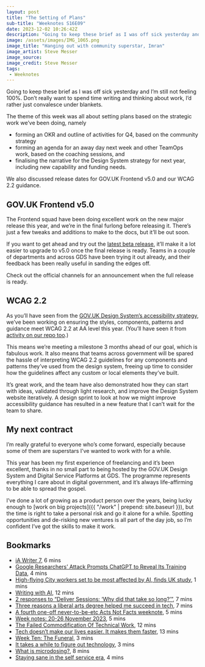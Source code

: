 ```yaml
---
layout: post
title: "The Setting of Plans"
sub-title: "Weeknotes S16E09"
date: 2023-12-02 10:26:42Z
description: "Going to keep these brief as I was off sick yesterday and I’m still not feeling 100%. GOV.‌UK Frontend v5.0, WCAG 2.2 and my next contract."
image: /assets/images/IMG_1065.png
image_title: "Hanging out with community superstar, Imran"
image_artist: Steve Messer
image_source:
image_credit: Steve Messer
tags:
 - Weeknotes
---
```


Going to keep these brief as I was off sick yesterday and I’m still not feeling 100%. Don’t really want to spend time writing and thinking about work, I’d rather just convalesce under blankets. 

The theme of this week was all about setting plans based on the strategic work we’ve been doing, namely

- forming an OKR and outline of activities for Q4, based on the community strategy
- forming an agenda for an away day next week and other TeamOps work, based on the coaching sessions, and
- finalising the narrative for the Design System strategy for next year, including new capability and funding needs.

We also discussed release dates for GOV.‌UK Frontend v5.0 and our WCAG 2.2 guidance. 

## GOV.‌UK Frontend v5.0

The Frontend squad have been doing excellent work on the new major release this year, and we’re in the final furlong before releasing it. There’s just a few tweaks and additions to make to the docs, but it’ll be out soon. 

If you want to get ahead and try out the [latest beta release](https://www.npmjs.com/package/govuk-frontend/v/5.0.0-beta.2), it’ll make it a lot easier to upgrade to v5.0 once the final release is ready. Teams in a couple of departments and across GDS have been trying it out already, and their feedback has been really useful in sanding the edges off.

Check out the official channels for an announcement when the full release is ready.

## WCAG 2.2

As you’ll have seen from the [GOV.‌UK Design System’s accessibility strategy](https://design-system.service.gov.uk/community/accessibility-strategy/#baseline-wcag-accessibility-compliance), we’ve been working on ensuring the styles, components, patterns and guidance meet WCAG 2.2 at AA level this year. (You’ll have seen it from [activity on our repo too](https://github.com/alphagov/govuk-design-system/tree/wcag-22-content-updates).)

This means we’re meeting a milestone 3 months ahead of our goal, which is fabulous work. It also means that teams across government will be spared the hassle of interpreting WCAG 2.2 guidelines for any components and patterns they’ve used from the design system, freeing up time to consider how the guidelines affect any custom or local elements they’ve built.

It’s great work, and the team have also demonstrated how they can start with ideas, validated through light research, and improve the Design System website iteratively. A design sprint to look at how we might improve accessibility guidance has resulted in a new feature that I can’t wait for the team to share. 

## My next contract

I’m really grateful to everyone who’s come forward, especially because some of them are superstars I’ve wanted to work with for a while.

This year has been my first experience of freelancing and it’s been excellent, thanks in no small part to being hosted by the GOV.‌UK Design System and Digital Service Platforms at GDS. The programme represents everything I care about in digital government, and it’s always life-affirming to be able to spread the gospel.

I’ve done a lot of growing as a product person over the years, being lucky enough to [work on big projects]({{ "/work" | prepend: site.baseurl }}), but the time is right to take a personal risk and go it alone for a while. Spotting opportunities and de-risking new ventures is all part of the day job, so I’m confident I’ve got the skills to make it work.

## Bookmarks

- [iA Writer 7](https://ia.net/topics/ia-writer-7), 6 mins
- [Google Researchers’ Attack Prompts ChatGPT to Reveal Its Training Data](https://www.404media.co/google-researchers-attack-convinces-chatgpt-to-reveal-its-training-data/), 4 mins
- [High-flying City workers set to be most affected by AI, finds UK study](https://on.ft.com/49VlPZE), 1 mins
- [Writing with AI](https://ia.net/topics/writing-with-ai), 12 mins
- [2 responses to “Deliver Sessions: ‘Why did that take so long?’”](https://neil-vass.com/deliver-sessions-why-did-that-take-so-long/), 7 mins
- [Three reasons a liberal arts degree helped me succeed in tech](https://martinfowler.com/articles/2023-liberal-arts.html), 7 mins
- [A fourth one-off never-to-be-etc Acts Not Facts weeknote](https://interconnected.org/home/2023/11/27/weeknote), 5 mins
- [Week notes: 20-26 November 2023](https://neilojwilliams.net/week-notes-20-26-november-2023/), 5 mins
- [The Failed Commodification Of Technical Work](https://ludic.mataroa.blog/blog/the-failed-commodification-of-technical-work/), 12 mins
- [Tech doesn’t make our lives easier. It makes them faster](https://brettscott.substack.com/p/tech-doesnt-make-our-lives-easier), 13 mins
- [Week Ten: The Funeral](https://digitalbydefault.com/2023/11/24/week-ten-the-funeral/), 3 mins
- [It takes a while to figure out technology](https://interconnected.org/home/2023/11/24/digestion), 3 mins
- [What is microdosing?](https://www.morrama.com/lab/microdosing), 8 mins
- [Staying sane in the self service era](https://www.furthermore.co.uk/insights/staying-sane-in-the-self-service-era), 4 mins